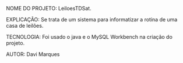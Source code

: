 NOME DO PROJETO: LeiloesTDSat.

EXPLICAÇÃO: Se trata de um sistema para informatizar a rotina de uma casa de leilões.

TECNOLOGIA: Foi usado o java e o MySQL Workbench na criação do projeto.

AUTOR: Davi Marques
